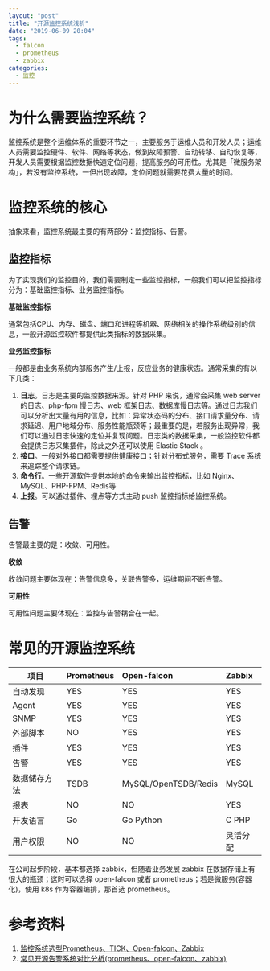 ```yaml
---
layout: "post"
title: "开源监控系统浅析"
date: "2019-06-09 20:04"
tags:
  - falcon
  - prometheus
  - zabbix
categories:
  - 监控
---
```


# 为什么需要监控系统？
监控系统是整个运维体系的重要环节之一，主要服务于运维人员和开发人员；运维人员需要监控硬件、软件、网络等状态，做到故障预警、自动转移、自动恢复等，开发人员需要根据监控数据快速定位问题，提高服务的可用性。尤其是「微服务架构」，若没有监控系统，一但出现故障，定位问题就需要花费大量的时间。

<!-- more -->

# 监控系统的核心
抽象来看，监控系统最主要的有两部分：监控指标、告警。

## 监控指标
为了实现我们的监控目的，我们需要制定一些监控指标，一般我们可以把监控指标分为：基础监控指标、业务监控指标。

**基础监控指标**

通常包括CPU、内存、磁盘、端口和进程等机器、网络相关的操作系统级别的信息，一般开源监控软件都提供此类指标的数据采集。

**业务监控指标**

一般都是由业务系统内部服务产生/上报，反应业务的健康状态。通常采集的有以下几类：
1. **日志**。日志是主要的监控数据来源。针对 PHP 来说，通常会采集 web server 的日志、php-fpm 慢日志、web 框架日志、数据库慢日志等。通过日志我们可以分析出大量有用的信息，比如：异常状态码的分布、接口请求量分布、请求延迟、用户地域分布、服务性能瓶颈等；最重要的是，若服务出现异常，我们可以通过日志快速的定位并复现问题。日志类的数据采集，一般监控软件都会提供日志采集插件，除此之外还可以使用 Elastic Stack 。
2. **接口**。一般对外接口都需要提供健康接口；针对分布式服务，需要 Trace 系统来追踪整个请求链。
3. **命令行**。一些开源软件提供本地的命令来输出监控指标，比如 Nginx、MySQL、PHP-FPM、Redis等
4. **上报**。可以通过插件、埋点等方式主动 push 监控指标给监控系统。

## 告警

告警最主要的是：收敛、可用性。

**收敛**

收敛问题主要体现在：告警信息多，关联告警多，运维期间不断告警。

**可用性**

可用性问题主要体现在：监控与告警耦合在一起。

# 常见的开源监控系统

| 项目         | Prometheus      | Open-falcon | Zabbix   |
| ------------ | :-------------- | :---------- | :------- |
| 自动发现     | YES             | YES         | YES      |
| Agent        | YES             | YES         | YES      |
| SNMP         | YES             | YES         | YES      |
| 外部脚本     | NO              | YES         | YES      |
| 插件         | YES             | YES         | YES      |
| 告警         | YES             | YES         | YES      |
| 数据储存方法 | TSDB | MySQL/OpenTSDB/Redis | MySQL      |
| 报表         | NO              | NO          | YES      |
| 开发语言     | Go              | Go Python   | C PHP    |
| 用户权限     | NO              | NO          | 灵活分配 |

在公司起步阶段，基本都选择 zabbix，但随着业务发展 zabbix 在数据存储上有很大的瓶颈；这时可以选择 open-falcon 或者 prometheus；若是微服务(容器化)，使用 k8s 作为容器编排，那首选 prometheus。

# 参考资料
1. [监控系统选型Prometheus、TICK、Open-falcon、Zabbix](https://www.jianshu.com/p/5b7072278b56)
2. [常见开源告警系统对比分析(prometheus、open-falcon、zabbix)](https://blog.51cto.com/dangzhiqiang/2318130?source=dra)
